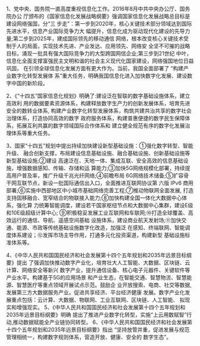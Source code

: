 1、党中央、国务院一直高度重视信息化工作。2016年8月中共中央办公厅、国务院办公
厅颁布的《国家信息化发展战略纲要》强调国家信息化发展战略总目标是建设网络强国，分“三
步走”：第一步到2020年，核心关键技术部分领域达到国际先进水平，信息产业国际竞争力大
幅提升，信息化成为驱动现代化建设的先导力量;第二步到2025年，建成国际领先的移动通信
网络，根本改变核心关键技术受制于人的局面，实现技术先进、产业发达、应用领先、网络安
全坚不可摧的战略目标，涌现一批具有强大国际竞争力的大型跨国网信企业;第三步到21世纪
中叶，信息化全面支撑富强民主文明和谐的社会主义现代化国家建设，网络强国地位日益巩固， 在引领全球信息化发展方面有更大作为。当前，我国全面部署了 “构建产业数字化转型发展体
系”重大任务，明确我国信息化进入加快数字化发展、建设数字中国的新阶段。


2、《“十四五”国家信息化规划》明确了:建设泛在智联的数字基础设施体系，建立高效利
用的数据要素资源体系，构建释放数字生产力的创新发展体系，培育先进安全的数转业体系,
构建产业数字化转型发展体系，构筑共建共治共享的数字社会治理体系，打造协同高效的数字
政府服务体系，构建普惠便捷的数字民生保障体系，拓展互利共赢的数字领域国际合作体系和
建立健全规范有序的数字化发展治理体系等重大任务。


3、国家“十四五”规划中提出持续加快建设新型基础设施：①强化数字转型、智能升级、 融合创新支撑，布局建设信息基础设施、融合基础设施、创新基础设施等新型基础设施;②建设
高速泛在、天地一体、集成互联、安全高效的信息基础设施，增强数据感知、传输、存储和运
算能力;③加快5G网络规模化部署，持续提高用户普及率，推广升级千兆光纤网络;④前瞻布局
6G网络技术储备;⑤扩容骨干网互联节点，新设一批国际通信出入口，全面推进互联网协议第
六版 IPv6 商用部署;⑥实施中西部地区中小城市基础网络完善工程;⑦推动物联网全面发展,
打造支持固移融合、宽窄结合的物联接入能力;⑧加快构建全国一体化大数据中心体系，强化算
力统筹智能调度，建设若干国家枢纽节点和大数据中心集群，建设E级和10E级超级计算中心;
⑨积极稳妥发展工业互联网和车联网;⑩打造全球覆盖、高效运行的通信、导航、遥感空间基础
设施体系，建设商业航天发射场;⑪加快交通、能源、市政等传统基础设施数字化改造，加强泛
在感知、终端联网、智能调度体系建设；⑫发挥市场主导作用，打通多元化投资渠道，构建新型
基础设施标准体系等。

4、《中华人民共和国国民经济和社会发展第十四个五年规划和2035年远景目标纲要》提出
了强调加快推动数字产业化，培育壮大人工智能、大数据、区块链、云计算、网络安全等新兴
数字产业，提升通信设备、核心电子元器件、关键软件等产业水平。构建基于5G的应用场景
和产业生态，在智能交通、智慧物流、智慧能源、智慧医疗等重点领域开展试点示范。鼓励企
业开放搜索、电商、社交等数据,发展第三方大数据服务产业。促进共享经济、平台经济健康
发展。数字产业化发展重点包括：云计算、大数据、物联网、工业互联网、区块链、人工智能、 拟现实和增强现实。
5、《中华人民共和国国民经济和社会发展第十四个五年规划和2035年远景目标纲要》明确
提出了推进产业数字化转型，实施“上云用数赋智”行动,推动数据赋能全产业链协同转型。
6、《中华人民共和国国民经济和社会发展第十四个五年规划和2035年远景目标纲要》指出
“坚持放管并重，促进发展与规范管理相统一，构建数字规则体系，营造开放、健康、安全的
数字生态”。
